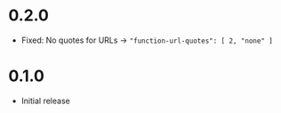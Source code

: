 # 0.2.0

* Fixed: No quotes for URLs -> `"function-url-quotes": [ 2, "none" ]`

# 0.1.0

* Initial release
